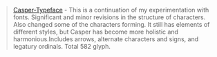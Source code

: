 > [Casper-Typeface](http://www.behance.net/gallery/Casper-Typeface/4919301) - This is a continuation of my experimentation with fonts. Significant and minor revisions in the structure of characters. Also changed some of the characters forming. It still has elements of different styles, but Casper has become more holistic and harmonious.Includes arrows, alternate characters and signs, and legatury ordinals. Total 582 glyph.
